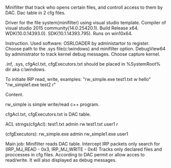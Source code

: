 Minifilter that track who opens certain files, and controll access to them by DAC. Dac table in 2 cfg files.

Driver for the file system(minifilter) using visual studio template.
Compiler of visual studio 2015 community(14.0.25420.1). Build Release x64.
WDK(10.0.14393.0). SDK(10.1.14393.795). Runs on win10x64.

Instruction.
Used software:
OSRLOADER by administartor to register. Choose path to the .sys file(c:\\windows) and minifilter option.
DebugView64 by administrator to track kernel debug messages. Choose capture kernel.

.inf, .sys, cfgAcl.txt, cfgExecutors.txt should be placed in %SystemRoot% dir aka c:\\windows.

To initiate IRP read, write, examples:
"rw_simple.exe test1.txt w hello"
"rw_simple1.exe test2 r"


Content.

rw_simple is simple write/read c++ program.

cfgAcl.txt, cfgExecutors.txt is DAC table.

ACL strngs(cfgAcl):
test1.txt admin rw
test1.txt user1 r

(cfgExecutors):
rw_simple.exe admin
rw_simple1.exe user1

Main job:
Minifilter reads DAC table. Intercept IRP packets only search for (IRP_MJ_READ - 0x3, IRP_MJ_WRITE - 0x4)
Tracks only declared files and proccesses in cfg files.
According to DAC permit or allow acces to read/write. It will also displayed as debug messages.